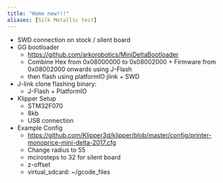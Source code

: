 ```yaml
---
title: "Home new!!!"
aliases: [Silk Metallic test]
---
```

- SWD connection on stock / silent board
- GG bootloader 
	- https://github.com/arkorobotics/MiniDeltaBootloader
	- Combine Hex from 0x08000000 to 0x08002000 + Firmware from 0x08002000 onwards using J-Flash
	- then flash using platformIO jlink + SWD
- J-link clone flashing binary:
	- J-Flash + PlatformIO
- Klipper Setup
	- STM32F070
	- 8kb
	- USB connection
- Example Config
	- https://github.com/Klipper3d/klipper/blob/master/config/printer-monoprice-mini-delta-2017.cfg
	- Change radius to 55
	- mcirosteps to 32 for silent board
	- z-offset
	- virtual_sdcard: ~/gcode_files